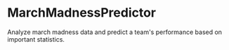# MarchMadnessPredictor

Analyze march madness data and predict a team's performance based on important statistics.
